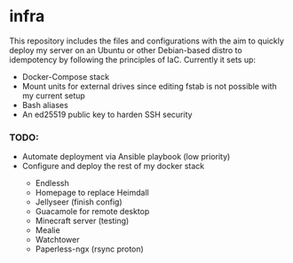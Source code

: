 <h1>infra</h1>
<p>This repository includes the files and configurations with the aim to quickly deploy my server on an Ubuntu or other Debian-based distro to idempotency by following the principles of IaC.<brA>
Currently it sets up:</p>
<ul>
    <li>Docker-Compose stack</li>
    <li>Mount units for external drives since editing fstab is not possible with my current setup</li>
    <li>Bash aliases</li>
    <li>An ed25519 public key to harden SSH security</li>
</ul>
<h3>TODO:</h3>
<ul>
    <li> Automate deployment via Ansible playbook (low priority)</li>
    <li> Configure and deploy the rest of my docker stack </li>
    <ul>
        <li>Endlessh</li>
        <li>Homepage to replace Heimdall</li>
        <li>Jellyseer (finish config)</li>
        <li>Guacamole for remote desktop</li>
        <li>Minecraft server (testing)</li>
        <li>Mealie</li>
        <li>Watchtower</li>
        <li>Paperless-ngx (rsync proton)</li>
    </ul>
<ul>
